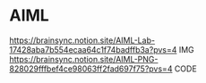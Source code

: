 # AIML
https://brainsync.notion.site/AIML-Lab-17428aba7b554ecaa64c1f74badffb3a?pvs=4 IMG
https://brainsync.notion.site/AIML-PNG-828029fffbef4ce98063ff2fad697f75?pvs=4 CODE
